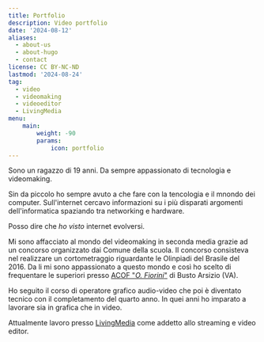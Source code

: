 ```yaml
---
title: Portfolio
description: Video portfolio
date: '2024-08-12'
aliases:
  - about-us
  - about-hugo
  - contact
license: CC BY-NC-ND
lastmod: '2024-08-24'
tag:
  - video
  - videomaking
  - videoeditor
  - LivingMedia
menu:
    main: 
        weight: -90
        params:
            icon: portfolio
---
```


Sono un ragazzo di 19 anni. Da sempre appassionato di tecnologia e videomaking.

Sin da piccolo ho sempre avuto a che fare con la tencologia e il mnondo dei computer. Sull'internet cercavo informazioni su i più disparati argomenti dell'informatica spaziando tra networking e hardware.

Posso dire che *ho visto* internet evolversi.

Mi sono affacciato al mondo del videomaking in seconda media grazie ad un concorso organizzato dai Comune della scuola. Il concorso consisteva nel realizzare un cortometraggio riguardante le Olinpiadi del Brasile del 2016. Da li mi sono appassionato a questo mondo e così ho scelto di frequentare le superiori presso [ACOF "*O. Fiorini*"](https://www.acofbusto.it/) di Busto Arsizio (VA).

Ho seguito il corso di operatore grafico audio-video che poi è diventato tecnico con il completamento del quarto anno. In quei anni ho imparato a lavorare sia in grafica che in video.

Attualmente lavoro presso [LivingMedia](https://www.linkedin.com/company/living-media-s-r-l-/) come addetto allo streaming e video editor.
